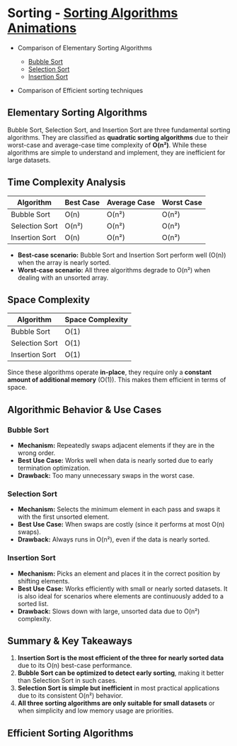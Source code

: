# Sorting - [Sorting Algorithms Animations](https://www.toptal.com/developers/sorting-algorithms)

- Comparison of Elementary Sorting Algorithms

  - [Bubble Sort](./bubble_sort.md)
  - [Selection Sort](./selection_sort.md)
  - [Insertion Sort](./insertion_sort.md)

- Comparison of Efficient sorting techniques

## Elementary Sorting Algorithms

Bubble Sort, Selection Sort, and Insertion Sort are three fundamental sorting algorithms. They are classified as **quadratic sorting algorithms** due to their worst-case and average-case time complexity of **O(n²)**. While these algorithms are simple to understand and implement, they are inefficient for large datasets.

## Time Complexity Analysis

| Algorithm      | Best Case | Average Case | Worst Case |
| -------------- | --------- | ------------ | ---------- |
| Bubble Sort    | O(n)      | O(n²)        | O(n²)      |
| Selection Sort | O(n²)     | O(n²)        | O(n²)      |
| Insertion Sort | O(n)      | O(n²)        | O(n²)      |

- **Best-case scenario:** Bubble Sort and Insertion Sort perform well (O(n)) when the array is nearly sorted.
- **Worst-case scenario:** All three algorithms degrade to O(n²) when dealing with an unsorted array.

## Space Complexity

| Algorithm      | Space Complexity |
| -------------- | ---------------- |
| Bubble Sort    | O(1)             |
| Selection Sort | O(1)             |
| Insertion Sort | O(1)             |

Since these algorithms operate **in-place**, they require only a **constant amount of additional memory** (O(1)). This makes them efficient in terms of space.

## Algorithmic Behavior & Use Cases

### Bubble Sort

- **Mechanism:** Repeatedly swaps adjacent elements if they are in the wrong order.
- **Best Use Case:** Works well when data is nearly sorted due to early termination optimization.
- **Drawback:** Too many unnecessary swaps in the worst case.

### Selection Sort

- **Mechanism:** Selects the minimum element in each pass and swaps it with the first unsorted element.
- **Best Use Case:** When swaps are costly (since it performs at most O(n) swaps).
- **Drawback:** Always runs in O(n²), even if the data is nearly sorted.

### Insertion Sort

- **Mechanism:** Picks an element and places it in the correct position by shifting elements.
- **Best Use Case:** Works efficiently with small or nearly sorted datasets. It is also ideal for scenarios where elements are continuously added to a sorted list.
- **Drawback:** Slows down with large, unsorted data due to O(n²) complexity.

## Summary & Key Takeaways

1. **Insertion Sort is the most efficient of the three for nearly sorted data** due to its O(n) best-case performance.
2. **Bubble Sort can be optimized to detect early sorting**, making it better than Selection Sort in such cases.
3. **Selection Sort is simple but inefficient** in most practical applications due to its consistent O(n²) behavior.
4. **All three sorting algorithms are only suitable for small datasets** or when simplicity and low memory usage are priorities.

## Efficient Sorting Algorithms

